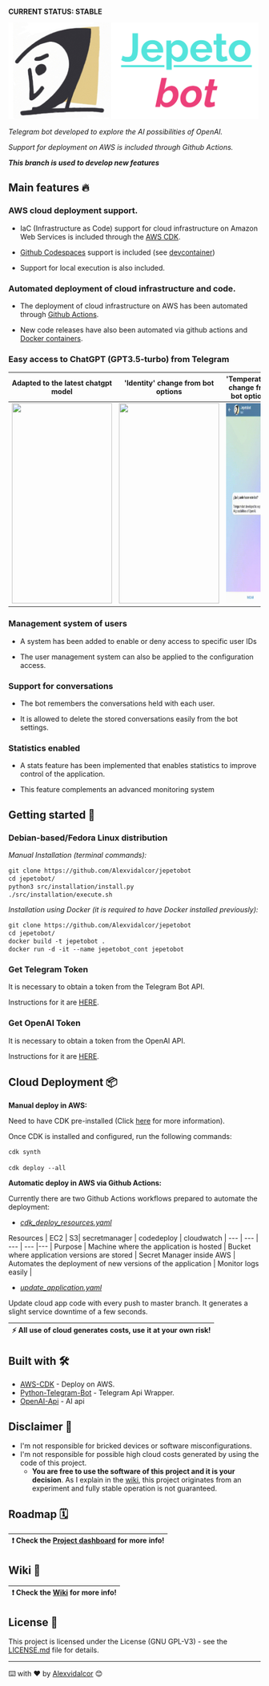 
**CURRENT STATUS: STABLE**

<img src="https://raw.githubusercontent.com/Alexvidalcor/jepetobot/master/src/images/Readme-logo1.png" width="500" />

_Telegram bot developed to explore the AI possibilities of OpenAI._

_Support for deployment on AWS is included through Github Actions._

_**This branch is used to develop new features**_

## Main features :fire:


### AWS cloud deployment support.

* IaC (Infrastructure as Code) support for cloud infrastructure on Amazon Web Services is included through the <ins>AWS CDK</ins>.

* <ins>Github Codespaces</ins> support is included (see [devcontainer](https://github.com/Alexvidalcor/jepetobot/blob/master/.devcontainer/devcontainer.json))

* Support for local execution is also included.


### Automated deployment of cloud infrastructure and code.

* The deployment of cloud infrastructure on AWS has been automated through <ins>Github Actions</ins>.

* New code releases have also been automated via github actions and <ins>Docker containers</ins>.


### Easy access to ChatGPT (GPT3.5-turbo) from Telegram

Adapted to the latest chatgpt model | 'Identity' change from bot options | 'Temperature' change from bot options
--- | --- | --- |
 | <img src="https://raw.githubusercontent.com/Alexvidalcor/jepetobot/master/src/images/Readme-image1.gif" height="400" width="200"/> | <img src="https://raw.githubusercontent.com/Alexvidalcor/jepetobot/master/src/images/Readme-image2.gif" height="400" width="200"/> | <img src="https://raw.githubusercontent.com/Alexvidalcor/jepetobot/master/src/images/Readme-image3.gif" height="400" width="200"/> |
 

### Management system of users

* A system has been added to enable or deny access to specific user IDs

* The user management system can also be applied to the configuration access.


### Support for conversations

* The bot remembers the conversations held with each user.

* It is allowed to delete the stored conversations easily from the bot settings.


### Statistics enabled

* A stats feature has been implemented that enables statistics to improve control of the application.

* This feature complements an advanced monitoring system



## Getting started 🚀


### Debian-based/Fedora Linux distribution 

_Manual Installation (terminal commands):_

```
git clone https://github.com/Alexvidalcor/jepetobot
cd jepetobot/
python3 src/installation/install.py
./src/installation/execute.sh
```

_Installation using Docker (it is required to have Docker installed previously):_

```
git clone https://github.com/Alexvidalcor/jepetobot
cd jepetobot/
docker build -t jepetobot . 
docker run -d -it --name jepetobot_cont jepetobot
```

### Get Telegram Token

It is necessary to obtain a token from the Telegram Bot API.

Instructions for it are [HERE](https://core.telegram.org/bots#how-do-i-create-a-bot).


### Get OpenAI Token

It is necessary to obtain a token from the OpenAI API.

Instructions for it are [HERE](https://platform.openai.com/docs/introduction/tokens).



## Cloud Deployment 📦


**Manual deploy in AWS:**

Need to have CDK pre-installed (Click [here](https://aws.amazon.com/getting-started/guides/setup-cdk/) for more information). 

Once CDK is installed and configured, run the following commands:

```
cdk synth

cdk deploy --all
```


**Automatic deploy in AWS via Github Actions:**

Currently there are two Github Actions workflows prepared to automate the deployment:


* _[cdk_deploy_resources.yaml](https://github.com/Alexvidalcor/jepetobot/blob/master/.github/workflows/cdk_deploy_resources.yaml)_

Resources | EC2 | S3| secretmanager | codedeploy | cloudwatch |
--- | --- | --- | --- |--- |
Purpose | Machine where the application is hosted | Bucket where application versions are stored | Secret Manager inside AWS | Automates the deployment of new versions of the application | Monitor logs easily |


* _[update_application.yaml](https://github.com/Alexvidalcor/jepetobot/blob/master/.github/workflows/update_application.yaml)_

Update cloud app code with every push to master branch. It generates a slight service downtime of a few seconds.

| :zap:        All use of cloud generates costs, use it at your own risk!   |
|-----------------------------------------|


## Built with 🛠️

* [AWS-CDK](https://aws.amazon.com/es/cdk/) - Deploy on AWS.
* [Python-Telegram-Bot](https://python-telegram-bot.org) - Telegram Api Wrapper.
* [OpenAI-Api](https://openai.com/api/) - AI api


## Disclaimer :memo:

* I'm not responsible for bricked devices or software misconfigurations.
* I'm not responsible for possible high cloud costs generated by using the code of this project.
    * **You are free to use the software of this project and it is your decision**. As I explain in the [wiki](https://github.com/Alexvidalcor/jepetobot/wiki), this project originates from an experiment and fully stable operation is not guaranteed.


## Roadmap :spiral_calendar:

| :exclamation:  Check the [Project dashboard](https://github.com/users/Alexvidalcor/projects/2) for more info!  |
|-----------------------------------------|


## Wiki :closed_book:

| :exclamation:  Check the [Wiki](https://github.com/Alexvidalcor/jepetobot/wiki) for more info!  |
|-----------------------------------------|


## License :pushpin:

This project is licensed under the License (GNU GPL-V3) - see the [LICENSE.md](LICENSE.md) file for details.


---

⌨️ with ❤️ by [Alexvidalcor](https://github.com/Alexvidalcor) 😊
